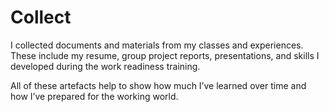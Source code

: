 # Collect

I collected documents and materials from my classes and experiences. These include my resume, group project reports, presentations, and skills I developed during the work readiness training.

All of these artefacts help to show how much I’ve learned over time and how I’ve prepared for the working world.

